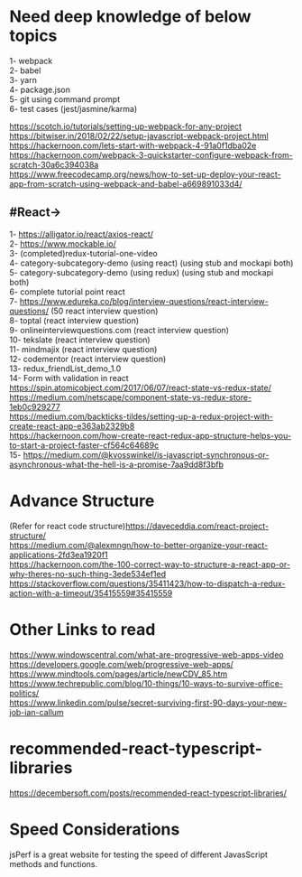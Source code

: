 # Need deep knowledge of below topics
1- webpack <br>
2- babel <br>
3- yarn <br>
4- package.json <br>
5- git using command prompt <br>
6- test cases (jest/jasmine/karma) <br>

https://scotch.io/tutorials/setting-up-webpack-for-any-project <br>
https://bitwiser.in/2018/02/22/setup-javascript-webpack-project.html <br>
https://hackernoon.com/lets-start-with-webpack-4-91a0f1dba02e <br>
https://hackernoon.com/webpack-3-quickstarter-configure-webpack-from-scratch-30a6c394038a <br>
https://www.freecodecamp.org/news/how-to-set-up-deploy-your-react-app-from-scratch-using-webpack-and-babel-a669891033d4/ <br>

#React->
-------
1- https://alligator.io/react/axios-react/ <br>
2- https://www.mockable.io/ <br>
3- (completed)redux-tutorial-one-video  <br>
4- category-subcategory-demo (using react) (using stub and mockapi both) <br>
5- category-subcategory-demo (using redux) (using stub and mockapi both) <br>
6- complete tutorial point react <br>
7- https://www.edureka.co/blog/interview-questions/react-interview-questions/ (50 react interview question) <br>
8- toptal (react interview question) <br>
9- onlineinterviewquestions.com (react interview question) <br>
10- tekslate (react interview question) <br>
11- mindmajix (react interview question) <br>
12- codementor (react interview question) <br>
13- redux_friendList_demo_1.0 <br>
14- Form with validation in react <br>
https://spin.atomicobject.com/2017/06/07/react-state-vs-redux-state/              <br>
https://medium.com/netscape/component-state-vs-redux-store-1eb0c929277            <br>
https://medium.com/backticks-tildes/setting-up-a-redux-project-with-create-react-app-e363ab2329b8           <br>
https://hackernoon.com/how-create-react-redux-app-structure-helps-you-to-start-a-project-faster-cf564c64689c        <br>
15- https://medium.com/@kvosswinkel/is-javascript-synchronous-or-asynchronous-what-the-hell-is-a-promise-7aa9dd8f3bfb

# Advance Structure
(Refer for react code structure)https://daveceddia.com/react-project-structure/     <br>
https://medium.com/@alexmngn/how-to-better-organize-your-react-applications-2fd3ea1920f1     <br>
https://hackernoon.com/the-100-correct-way-to-structure-a-react-app-or-why-theres-no-such-thing-3ede534ef1ed <br>
https://stackoverflow.com/questions/35411423/how-to-dispatch-a-redux-action-with-a-timeout/35415559#35415559 <br>


# Other Links to read

https://www.windowscentral.com/what-are-progressive-web-apps-video     <br>
https://developers.google.com/web/progressive-web-apps/       <br>
https://www.mindtools.com/pages/article/newCDV_85.htm         <br>
https://www.techrepublic.com/blog/10-things/10-ways-to-survive-office-politics/       <br>
https://www.linkedin.com/pulse/secret-surviving-first-90-days-your-new-job-ian-callum   <br>

# recommended-react-typescript-libraries

https://decembersoft.com/posts/recommended-react-typescript-libraries/   <br>

# Speed Considerations

jsPerf is a great website for testing the speed of different JavasScript methods and functions.


